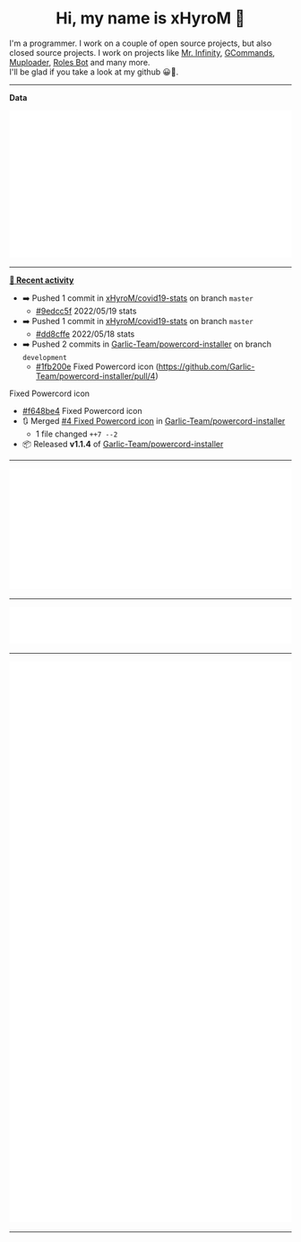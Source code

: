 <p align="center">
    <!-- <img src="https://avatars.githubusercontent.com/u/56601352" width="192" alt="hyro's pfp" /> -->
    <h1 align="center">Hi, my name is xHyroM 👋</h1>
</p>

I'm a programmer. I work on a couple of open source projects, but also closed source projects. I work on projects like [Mr. Infinity](https://discord.com/oauth2/authorize?client_id=720321585625694239&scope=bot%20applications.commands&permissions=8&redirect_uri=https://blobs.gq/imanager&prompt=consent&response_type=code), [GCommands](https://github.com/Garlic-Team/GCommands), [Muploader](https://github.com/xHyroM/Muploder), [Roles Bot](https://github.com/xHyroM/roles-bot) and many more.  
I'll be glad if you take a look at my github 😀👀.

___
**Data**

<img src="https://github.com/xHyroM/xHyroM/blob/master/.cache/base.svg">

___

**[📰 Recent activity](https://github.com/xHyroM)**
* ➡️ Pushed 1 commit in [xHyroM/covid19-stats](https://github.com/xHyroM/covid19-stats) on branch `master`
  * [#9edcc5f](https://github.com/xHyroM/covid19-stats/commit/9edcc5f) 2022/05/19 stats
* ➡️ Pushed 1 commit in [xHyroM/covid19-stats](https://github.com/xHyroM/covid19-stats) on branch `master`
  * [#dd8cffe](https://github.com/xHyroM/covid19-stats/commit/dd8cffe) 2022/05/18 stats
* ➡️ Pushed 2 commits in [Garlic-Team/powercord-installer](https://github.com/Garlic-Team/powercord-installer) on branch `development`
  * [#1fb200e](https://github.com/Garlic-Team/powercord-installer/commit/1fb200e) Fixed Powercord icon (https://github.com/Garlic-Team/powercord-installer/pull/4)

Fixed Powercord icon
  * [#f648be4](https://github.com/Garlic-Team/powercord-installer/commit/f648be4) Fixed Powercord icon
* 🔃 Merged [#4 Fixed Powercord icon](https://github.com/Garlic-Team/powercord-installer/pull/4) in [Garlic-Team/powercord-installer](https://github.com/Garlic-Team/powercord-installer)
  * 1 file changed `++7 --2`
* 📦 Released **v1.1.4** of [Garlic-Team/powercord-installer](https://github.com/Garlic-Team/powercord-installer)


___

<img src="https://github.com/xHyroM/xHyroM/blob/master/.cache/isocalendar.svg">

___

<img src="https://github.com/xHyroM/xHyroM/blob/master/.cache/languages.svg">

___

<img src="https://github.com/xHyroM/xHyroM/blob/master/.cache/achievements.svg">

___

